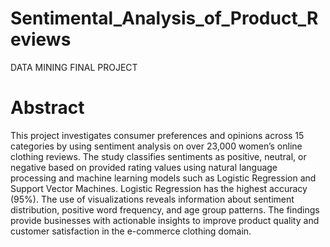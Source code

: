 # Sentimental_Analysis_of_Product_Reviews
DATA MINING FINAL PROJECT

# Abstract
This project investigates consumer preferences and opinions across 15 categories
by using sentiment analysis on over 23,000 women’s online clothing reviews. The
study classifies sentiments as positive, neutral, or negative based on provided rating values using natural language processing and machine learning models such as
Logistic Regression and Support Vector Machines. Logistic Regression has the highest accuracy (95%). The use of visualizations reveals information about sentiment
distribution, positive word frequency, and age group patterns. The findings provide businesses with actionable insights to improve product quality and customer
satisfaction in the e-commerce clothing domain.
